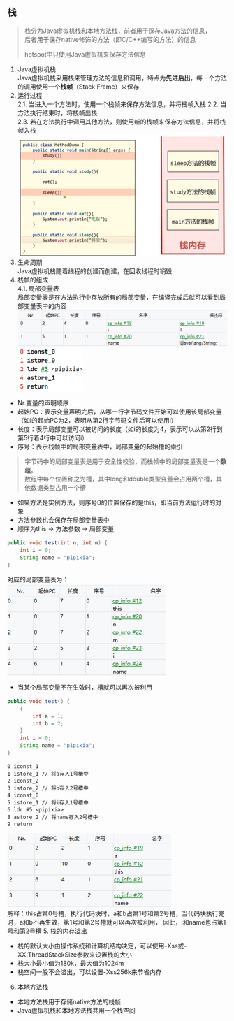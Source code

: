 ## 栈
> 栈分为Java虚拟机栈和本地方法栈，前者用于保存Java方法的信息，  
> 后者用于保存native修饰的方法（即C/C++编写的方法）的信息  
> 
> hotspot中只使用Java虚拟机来保存方法信息
1. Java虚拟机栈  
Java虚拟机栈采用栈来管理方法的信息和调用，特点为**先进后出**，每一个方法的调用使用一个**栈帧**（Stack Frame）来保存
2. 运行过程  
2.1. 当进入一个方法时，使用一个栈帧来保存方法信息，并将栈帧入栈
2.2. 当方法执行结束时，将栈帧出栈  
2.3. 若在方法执行中调用其他方法，则使用新的栈帧来保存方法信息，并将栈帧入栈
![img.png](../img/img9.png)
3. 生命周期  
Java虚拟机栈随着线程的创建而创建，在回收线程时销毁
4. 栈帧的组成  
4.1. 局部变量表  
局部变量表是在方法执行中存放所有的局部变量，在编译完成后就可以看到局部变量表中的内容
![img.png](../img/img10.png)
![img.png](../img/img11.png)
- Nr.变量的声明顺序
- 起始PC：表示变量声明完后，从哪一行字节码文件开始可以使用该局部变量（如i的起始PC为2，表明从第2行字节码文件后可以使用i）
- 长度：表示局部变量可以被访问的长度（如i的长度为4，表示可以从第2行到第5行着4行中可以访问i）  
- 序号：表示栈帧中的局部变量表中，局部变量的起始槽的索引
> 字节码中的局部变量表是用于安全性校验，而栈帧中的局部变量表是一个**数组**。  
> 数组中每个位置称之为槽，其中long和double类型变量会占用两个槽，其他数据类型占用一个槽
- 如果方法是实例方法，则序号0的位置保存的是this，即当前方法运行时的对象
- 方法参数也会保存在局部变量表中
- 顺序为this -> 方法参数 -> 局部变量
```java
public void test(int n, int m) {
    int i = 0;
    String name = "pipixia";
}
```
对应的局部变量表为：  
![img.png](../img/img12.png)
- 当某个局部变量不在生效时，槽就可以再次被利用
```java
public void test() {
    {
        int a = 1;
        int b = 2;
    }
    int i = 0;
    String name = "pipixia";
}
```
```
0 iconst_1 
1 istore_1 // 将a存入1号槽中
2 iconst_2
3 istore_2 // 将b存入2号槽中
4 iconst_0
5 istore_1 // 将i存入1号槽中
6 ldc #5 <pipixia>
8 astore_2 // 将name存入2号槽中
9 return
```
![img.png](../img/img13.png)  
解释：this占第0号槽，执行代码块时，a和b占第1号和第2号槽，当代码块执行完时，a和b不再生效，第1号和第2号槽就可以再次被利用，
因此，i和name也占第1号和第2号槽
5. 栈的内存溢出
- 栈的默认大小由操作系统和计算机结构决定，可以使用-Xss或-XX:ThreadStackSize参数来设置栈的大小
- 栈大小最小值为180k，最大值为1024m
- 栈空间一般不会溢出，可以设置-Xss256k来节省内存
6. 本地方法栈
- 本地方法栈用于存储native方法的栈帧
- Java虚拟机栈和本地方法栈共用一个栈空间